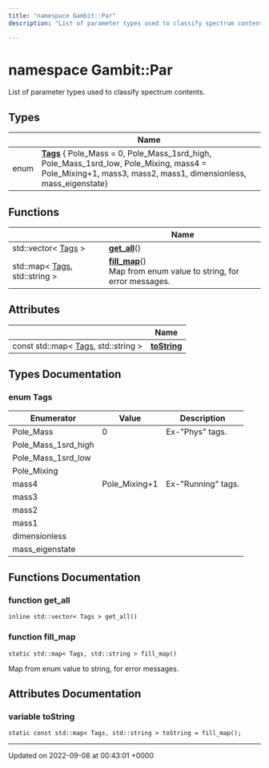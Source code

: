 ```yaml
---
title: "namespace Gambit::Par"
description: "List of parameter types used to classify spectrum contents. "

---
```


# namespace Gambit::Par

List of parameter types used to classify spectrum contents. 

## Types

|                | Name           |
| -------------- | -------------- |
| enum| **[Tags](/documentation/code/namespaces/namespacegambit_1_1par/#enum-tags)** { Pole_Mass = 0, Pole_Mass_1srd_high, Pole_Mass_1srd_low, Pole_Mixing, mass4 = Pole_Mixing+1, mass3, mass2, mass1, dimensionless, mass_eigenstate} |

## Functions

|                | Name           |
| -------------- | -------------- |
| std::vector< [Tags](/documentation/code/namespaces/namespacegambit_1_1par/#enum-tags) > | **[get_all](/documentation/code/namespaces/namespacegambit_1_1par/#function-get-all)**() |
| std::map< [Tags](/documentation/code/namespaces/namespacegambit_1_1par/#enum-tags), std::string > | **[fill_map](/documentation/code/namespaces/namespacegambit_1_1par/#function-fill-map)**()<br>Map from enum value to string, for error messages.  |

## Attributes

|                | Name           |
| -------------- | -------------- |
| const std::map< [Tags](/documentation/code/namespaces/namespacegambit_1_1par/#enum-tags), std::string > | **[toString](/documentation/code/namespaces/namespacegambit_1_1par/#variable-tostring)**  |

## Types Documentation

### enum Tags

| Enumerator | Value | Description |
| ---------- | ----- | ----------- |
| Pole_Mass | 0| Ex-"Phys" tags.   |
| Pole_Mass_1srd_high | |   |
| Pole_Mass_1srd_low | |   |
| Pole_Mixing | |   |
| mass4 | Pole_Mixing+1| Ex-"Running" tags.   |
| mass3 | |   |
| mass2 | |   |
| mass1 | |   |
| dimensionless | |   |
| mass_eigenstate | |   |





## Functions Documentation

### function get_all

```
inline std::vector< Tags > get_all()
```


### function fill_map

```
static std::map< Tags, std::string > fill_map()
```

Map from enum value to string, for error messages. 


## Attributes Documentation

### variable toString

```
static const std::map< Tags, std::string > toString = fill_map();
```





-------------------------------

Updated on 2022-09-08 at 00:43:01 +0000